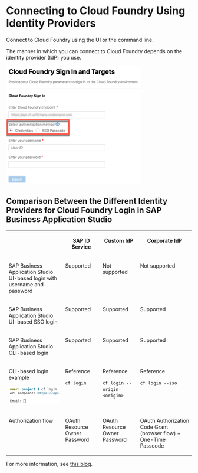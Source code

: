 <!-- loio53dfab0d97d0476b8327d0ab63342e62 -->

# Connecting to Cloud Foundry Using Identity Providers

Connect to Cloud Foundry using the UI or the command line.

The manner in which you can connect to Cloud Foundry depends on the identity provider \(IdP\) you use.

![](images/Sign_in_to_CF_742f3fe.png)



<a name="loio53dfab0d97d0476b8327d0ab63342e62__section_ncw_4jf_drb"/>

## Comparison Between the Different Identity Providers for Cloud Foundry Login in SAP Business Application Studio


<table>
<tr>
<th valign="top">

 



</th>
<th valign="top">

SAP ID Service



</th>
<th valign="top">

Custom IdP



</th>
<th valign="top">

Corporate IdP



</th>
</tr>
<tr>
<td valign="top">

SAP Business Application Studio UI-based login with username and password



</td>
<td valign="top">

Supported



</td>
<td valign="top">

Not supported



</td>
<td valign="top">

Not supported



</td>
</tr>
<tr>
<td valign="top">

SAP Business Application Studio UI-based SSO login



</td>
<td valign="top">

Supported



</td>
<td valign="top">

Supported



</td>
<td valign="top">

Supported



</td>
</tr>
<tr>
<td valign="top">

SAP Business Application Studio CLI-based login



</td>
<td valign="top">

Supported



</td>
<td valign="top">

Supported



</td>
<td valign="top">

Supported



</td>
</tr>
<tr>
<td valign="top">

CLI-based login example

![](images/cli_cf_login_4f61410.png)



</td>
<td valign="top">

Reference

`cf login`



</td>
<td valign="top">

Reference

`cf login --origin <origin>`



</td>
<td valign="top">

Reference

`cf login --sso`



</td>
</tr>
<tr>
<td valign="top">

Authorization flow



</td>
<td valign="top">

OAuth Resource Owner Password



</td>
<td valign="top">

OAuth Resource Owner Password



</td>
<td valign="top">

OAuth Authorization Code Grant \(browser flow\) + One-Time Passcode



</td>
</tr>
</table>

For more information, see [this blog](https://blogs.sap.com/2021/04/21/connecting-from-sap-business-application-studio-to-sap-btp-cloud-foundry-environment/).


